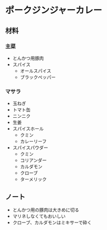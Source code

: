 # ポークジンジャーカレー

## 材料

### 主菜 
- とんかつ用豚肉
- スパイス
    - オールスパイス
    - ブラックペッパー

### マサラ
- 玉ねぎ
- トマト缶
- ニンニク
- 生姜
- スパイスホール
    - クミン
    - カレーリーフ
- スパイスパウダー
    - クミン
    - コリアンダー
    - カルダモン
    - クローブ
    - ターメリック

## ノート

- とんかつ用の豚肉は大きめに切る  
- マリネしなくてもおいしい 
- クローブ、カルダモンはミキサーで砕く
 

